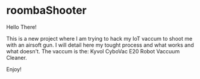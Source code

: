 # roombaShooter

Hello There!

This is a new project where I am trying to hack my IoT vaccum to shoot me with an airsoft gun. I will detail here my tought process and what works and what doesn't. The vaccum is the: Kyvol CyboVac E20 Robot Vaccuum Cleaner.

Enjoy!
